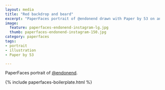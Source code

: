 ```yaml
---
layout: media
title: "Red backdrop and beard"
excerpt: "PaperFaces portrait of @endonend drawn with Paper by 53 on an iPad."
image: 
  feature: paperfaces-endonend-instagram-lg.jpg
  thumb: paperfaces-endonend-instagram-150.jpg
category: paperfaces
tags: 
- portrait
- illustration
- Paper by 53

---
```


PaperFaces portrait of [@endonend](http://instagram.com/endonend).

{% include paperfaces-boilerplate.html %}